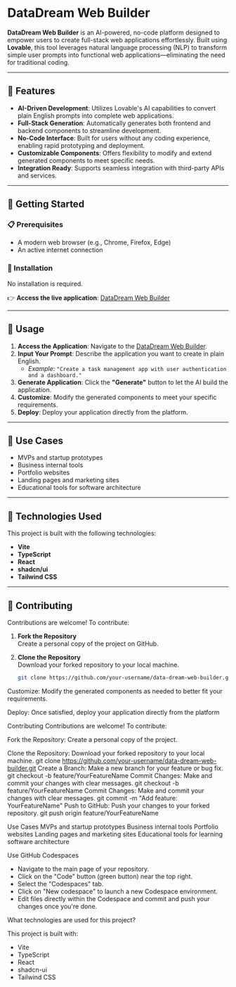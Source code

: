 # DataDream Web Builder

**DataDream Web Builder** is an AI-powered, no-code platform designed to empower users to create full-stack web applications effortlessly. Built using **Lovable**, this tool leverages natural language processing (NLP) to transform simple user prompts into functional web applications—eliminating the need for traditional coding.

---

## **🚀 Features**

- **AI-Driven Development**: Utilizes Lovable's AI capabilities to convert plain English prompts into complete web applications.
- **Full-Stack Generation**: Automatically generates both frontend and backend components to streamline development.
- **No-Code Interface**: Built for users without any coding experience, enabling rapid prototyping and deployment.
- **Customizable Components**: Offers flexibility to modify and extend generated components to meet specific needs.
- **Integration Ready**: Supports seamless integration with third-party APIs and services.

---

## **🧭 Getting Started**

### **📋 Prerequisites**

- A modern web browser (e.g., Chrome, Firefox, Edge)
- An active internet connection

### **🔗 Installation**

No installation is required.

👉 **Access the live application**: [DataDream Web Builder](https://preview--data-dream-web-builder.lovable.app/)

---

## **📖 Usage**

1. **Access the Application**: Navigate to the [DataDream Web Builder](https://preview--data-dream-web-builder.lovable.app/).
2. **Input Your Prompt**: Describe the application you want to create in plain English.
   - _Example_: `"Create a task management app with user authentication and a dashboard."`
3. **Generate Application**: Click the **"Generate"** button to let the AI build the application.
4. **Customize**: Modify the generated components to meet your specific requirements.
5. **Deploy**: Deploy your application directly from the platform.

---

## **💼 Use Cases**

- MVPs and startup prototypes
- Business internal tools
- Portfolio websites
- Landing pages and marketing sites
- Educational tools for software architecture

---

## **🧪 Technologies Used**

This project is built with the following technologies:

- **Vite**
- **TypeScript**
- **React**
- **shadcn/ui**
- **Tailwind CSS**

---

## **🤝 Contributing**

Contributions are welcome! To contribute:

1. **Fork the Repository**  
   Create a personal copy of the project on GitHub.

2. **Clone the Repository**  
   Download your forked repository to your local machine.
   ```bash
   git clone https://github.com/your-username/data-dream-web-builder.git

Customize: Modify the generated components as needed to better fit your requirements.

Deploy: Once satisfied, deploy your application directly from the platform

Contributing
Contributions are welcome! To contribute:

Fork the Repository: Create a personal copy of the project.

Clone the Repository: Download your forked repository to your local machine.
git clone https://github.com/your-username/data-dream-web-builder.git
Create a Branch: Make a new branch for your feature or bug fix.
git checkout -b feature/YourFeatureName
Commit Changes: Make and commit your changes with clear messages.
git checkout -b feature/YourFeatureName
Commit Changes: Make and commit your changes with clear messages.
git commit -m "Add feature: YourFeatureName"
Push to GitHub: Push your changes to your forked repository.
git push origin feature/YourFeatureName


Use Cases
MVPs and startup prototypes
Business internal tools
Portfolio websites
Landing pages and marketing sites
Educational tools for learning software architecture

Use GitHub Codespaces

- Navigate to the main page of your repository.
- Click on the "Code" button (green button) near the top right.
- Select the "Codespaces" tab.
- Click on "New codespace" to launch a new Codespace environment.
- Edit files directly within the Codespace and commit and push your changes once you're done.

What technologies are used for this project?

This project is built with:

- Vite
- TypeScript
- React
- shadcn-ui
- Tailwind CSS

